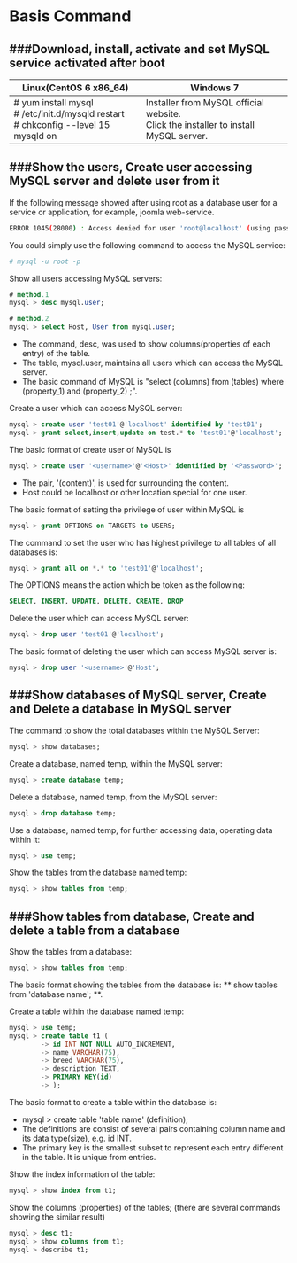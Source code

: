 # Basis Command

<script type="text/javascript" src="../js/general.js"></script>

###Download, install, activate and set MySQL service activated after boot
---

| Linux(CentOS 6 x86_64) | Windows 7 |
| -- | -- |
| # yum install mysql<br># /etc/init.d/mysqld restart<br># chkconfig --level 15 mysqld on | Installer from MySQL official website.<br> Click the installer to install MySQL server. |

###Show the users, Create user accessing MySQL server and delete user from it
---

If the following message showed after using root as a database user for a service or application, for example, joomla web-service. 

```Bash
ERROR 1045(28000) : Access denied for user 'root@localhost' (using password: NO) 
```

You could simply use the following command to access the MySQL service:

```Bash
# mysql -u root -p
```

Show all users accessing MySQL servers:

```Sql
# method.1
mysql > desc mysql.user;

# method.2
mysql > select Host, User from mysql.user;
```
* The command, desc, was used to show columns(properties of each entry) of the table.
* The table, mysql.user, maintains all users which can access the MySQL server.
* The basic command of MySQL is "select (columns) from (tables) where (property_1) and (property_2) ;".

Create a user which can access MySQL server:

```Sql
mysql > create user 'test01'@'localhost' identified by 'test01';
mysql > grant select,insert,update on test.* to 'test01'@'localhost';
```

The basic format of create user of MySQL is

```Sql
mysql > create user '<username>'@'<Host>' identified by '<Password>';
```
* The pair, '(content)', is used for surrounding the content.
* Host could be localhost or other location special for one user.

The basic format of setting the privilege of user within MySQL is

```Sql
mysql > grant OPTIONS on TARGETS to USERS;
```

The command to set the user who has highest privilege to all tables of all databases is:

```Sql
mysql > grant all on *.* to 'test01'@'localhost';
```

The OPTIONS means the action which be token as the following:

```Sql
SELECT, INSERT, UPDATE, DELETE, CREATE, DROP
```

Delete the user which can access MySQL server:

```Sql
mysql > drop user 'test01'@'localhost';
```

The basic format of deleting the user which can access MySQL server is:

```Sql
mysql > drop user '<username>'@'Host';
```

###Show databases of MySQL server, Create and Delete a database in MySQL server
---

The command to show the total databases within the MySQL Server:

```Sql
mysql > show databases;
```

Create a database, named temp, within the MySQL server:

```Sql
mysql > create database temp;
```

Delete a database, named temp, from the MySQL server:

```Sql
mysql > drop database temp;
```

Use a database, named temp, for further accessing data, operating data within it:

```Sql
mysql > use temp;
```

Show the tables from the database named temp:

```Sql
mysql > show tables from temp;
```

###Show tables from database, Create and delete a table from a database
---

Show the tables from a database:

```Sql
mysql > show tables from temp;
```

The basic format showing the tables from the database is: ** show tables from 'database name'; **.

Create a table within the database named temp:

```Sql
mysql > use temp;
mysql > create table t1 (
        -> id INT NOT NULL AUTO_INCREMENT,
        -> name VARCHAR(75),
        -> breed VARCHAR(75),
        -> description TEXT,
        -> PRIMARY KEY(id)
        -> );
```

The basic format to create a table within the database is:
* mysql > create table 'table name' (definition);
* The definitions are consist of several pairs containing column name and its data type(size), e.g. id INT.
* The primary key is the smallest subset to represent each entry different in the table. It is unique from entries.

Show the index information of the table:

```Sql
mysql > show index from t1;
```

Show the columns (properties) of the tables; (there are several commands showing the similar result)

```Sql
mysql > desc t1;
mysql > show columns from t1;
mysql > describe t1;
```



















